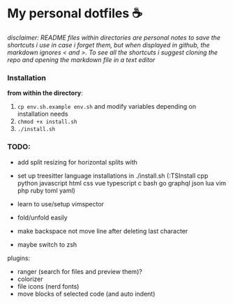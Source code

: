 # My personal dotfiles :coffee:

_disclaimer: README files within directories are personal notes to save the shortcuts i use in case i forget them, but when displayed in github, the markdown ignores \< and \>. To see all the shortcuts i suggest cloning the repo and opening the markdown file in a text editor_

### Installation

**from within the directory**:

1. `cp env.sh.example env.sh` and modify variables depending on installation needs
2. `chmod +x install.sh`
3. `./install.sh`

### TODO:

- add split resizing for horizontal splits with <ALT-Arrow>
- set up treesitter language installations in ./install.sh
  (:TSInstall cpp python javascript html css vue typescript c bash go graphql json lua vim php ruby toml yaml)

- learn to use/setup vimspector
- fold/unfold easily
- make backspace not move line after deleting last character
- maybe switch to zsh

plugins:

- ranger (search for files and preview them)?
- colorizer
- file icons (nerd fonts)
- move blocks of selected code (and auto indent)
